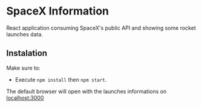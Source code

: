 # SpaceX Information

React application consuming SpaceX's public API and showing some rocket launches data.

## Instalation

Make sure to:

* Execute ```npm install``` then ```npm start```.

The default browser will open with the launches informations on [ localhost:3000 ](localhost:3000)
